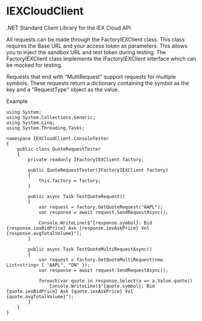 # IEXCloudClient
.NET Standard Client Library for the IEX Cloud API

All requests can be made through the FactoryIEXClient class.  This class requires the Base URL and your access token as parameters.   This allows you to inject the sandbox URL and test token during testing.  The FactoryIEXClient class implements the IFactoryIEXClient interface which can be mocked for testing.

Requests that end with "MultiRequest" support requests for multiple symbols.   These requests return a dictionary containing the symbol as the key and a "RequestType" object as the value.  

Example
```
using System;
using System.Collections.Generic;
using System.Linq;
using System.Threading.Tasks;

namespace IEXCloudClient.ConsoleTester
{
    public class QuoteRequestTester
    {
        private readonly IFactoryIEXClient factory;

        public QuoteRequestTester(IFactoryIEXClient factory)
        {
            this.factory = factory;
        }

        public async Task TestQuoteRequest()
        {
            var request = factory.GetQuoteRequest("AAPL");
            var response = await request.SendRequestAsync();

            Console.WriteLine($"{response.symbol}: Bid {response.iexBidPrice} Ask {response.iexAskPrice} Vol {response.avgTotalVolume}");
        }

        public async Task TestQuoteMultiRequestAsync()
        {
            var request = factory.GetQuoteMultiRequest(new List<string> { "AAPL", "ON" });
            var response = await request.SendRequestAsync();

            foreach(var quote in response.Select(a => a.Value.quote))
                Console.WriteLine($"{quote.symbol}: Bid {quote.iexBidPrice} Ask {quote.iexAskPrice} Vol {quote.avgTotalVolume}");
        }
    }
}
